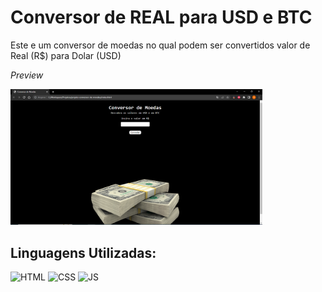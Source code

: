 # Conversor de REAL para USD e BTC

Este e um conversor de moedas no qual podem ser convertidos valor de Real (R$) para Dolar (USD)

*Preview*

<img src="https://raw.githubusercontent.com/idfgabe/conversor-de-moedas-simples/main/assets/modelo-site.png" width=80%>

## Linguagens Utilizadas: 
<div style="display: inline_block>"<br>
<img height="50em" alt="HTML" src="https://cdn.jsdelivr.net/gh/devicons/devicon/icons/html5/html5-original.svg"> 
<img height="50em" alt="CSS"  src="https://cdn.jsdelivr.net/gh/devicons/devicon/icons/css3/css3-original.svg"> 
<img height="50em" alt="JS" src="https://cdn.jsdelivr.net/gh/devicons/devicon/icons/javascript/javascript-original.svg"> <br>
